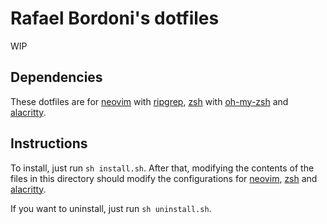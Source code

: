 # Rafael Bordoni's dotfiles

WIP

## Dependencies

These dotfiles are for [neovim](https://neovim.io) with [ripgrep](https://github.com/BurntSushi/ripgrep), [zsh](https://wiki.archlinux.org/title/zsh) with [oh-my-zsh](https://ohmyz.sh/) and [alacritty](https://alacritty.org/).

## Instructions

To install, just run `sh install.sh`. After that, modifying the contents of the files in this directory should modify the configurations for [neovim](https://neovim.io), [zsh](https://wiki.archlinux.org/title/zsh) and [alacritty](https://alacritty.org/).

If you want to uninstall, just run `sh uninstall.sh`.
